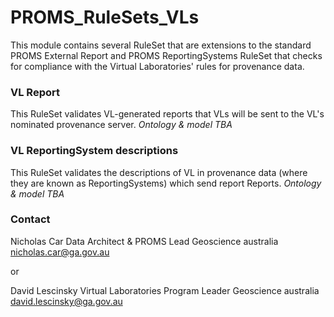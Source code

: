 # PROMS_RuleSets_VLs

This module contains several RuleSet that are extensions to the standard PROMS External Report and PROMS ReportingSystems RuleSet that checks for compliance with the Virtual Laboratories' rules for provenance data.
 
### VL Report
This RuleSet validates VL-generated reports that VLs will be sent to the VL's nominated provenance server.
_Ontology & model TBA_

### VL ReportingSystem descriptions
This RuleSet validates the descriptions of VL in provenance data (where they are known as ReportingSystems) which send report Reports.
_Ontology & model TBA_ 

### Contact
Nicholas Car
Data Architect & PROMS Lead
Geoscience australia
nicholas.car@ga.gov.au

or

David Lescinsky
Virtual Laboratories Program Leader
Geoscience australia
david.lescinsky@ga.gov.au

